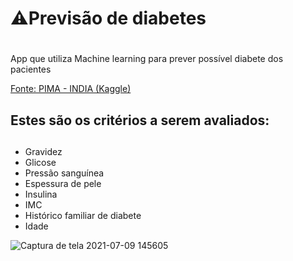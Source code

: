 # ⚠️Previsão de diabetes <h1>
 
 App que utiliza Machine learning para prever possível diabete dos pacientes
 
[Fonte: PIMA - INDIA (Kaggle)](https://www.kaggle.com/uciml/pima-indians-diabetes-database)

## Estes são os critérios a serem avaliados: <h2>
  * Gravidez
  * Glicose
  * Pressão sanguínea
  * Espessura de pele
  * Insulina
  * IMC
  * Histórico familiar de diabete
  * Idade
  
  ![Captura de tela 2021-07-09 145605](https://user-images.githubusercontent.com/62958588/125103109-677d5680-e0b2-11eb-9bf1-316bb2a09e99.png)
